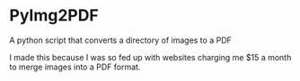 # PyImg2PDF
A python script that converts a directory of images to a PDF

I made this because I was so fed up with websites charging me $15 a month to merge images into a PDF format.
